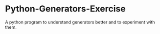 # Python-Generators-Exercise
A python program to understand generators better and to experiment with them.
